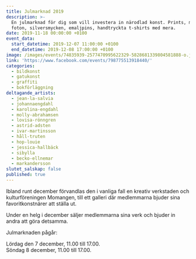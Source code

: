 ```yaml
---
title: Julmarknad 2019
description: >-
  En julmarknad för dig som vill investera in närodlad konst. Prints, målningar,
  foton, silversmycken, emaljpins, handtryckta t-shirts med mera.
date: 2019-11-18 00:00:00 +0100
event_data:
  start_datetime: 2019-12-07 11:00:00 +0100
  end_datetime: 2019-12-08 17:00:00 +0100
image: /images/events/74835939-2577470995622329-5828681339804581888-o.jpg
link: 'https://www.facebook.com/events/798775513918440/'
categories:
  - bildkonst
  - gatukonst
  - graffiti
  - bokförläggning
deltagande_artists:
  - jean-la-salvia
  - johannaengdahl
  - karolina-engdahl
  - molly-abrahamsen
  - lovisa-rönngren
  - astrid-adsten
  - ivar-martinsson
  - håll-truten
  - hop-louie
  - jessica-hallbäck
  - sibylla
  - becko-ellnemar
  - markandersson
slutet_salskap: false
published: true
---
```


Ibland runt december förvandlas den i vanliga fall en kreativ verkstaden och kulturföreningen Momangen, till ett galleri d&auml;r medlemmarna bjuder sina favoritkonstn&auml;rer att st&auml;lla ut.

Under en helg i december s&auml;ljer medlemmarna sina verk och bjuder in andra att göra detsamma.

Julmarknaden p&aring;g&aring;r:

Lördag den 7 december, 11.00 till 17.00.<br>Söndag 8 december, 11.00 till 17.00.